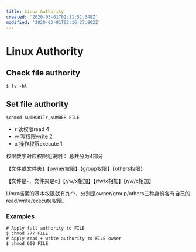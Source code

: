 ```yaml
---
title: Linux Authority
created: '2020-03-01T02:11:51.348Z'
modified: '2020-03-01T02:16:27.802Z'
---
```


# Linux Authority

## Check file authority
```shell
$ ls -hl
```

## Set file authority
```shell
$chmod AUTHORITY_NUMBER FILE
```

- r 读权限read  4
- w 写权限write 2
- x 操作权限execute  1

权限数字对应权限组说明：
总共分为4部分

【文件或文件夹】【owner权限】【group权限】【others权限】

【文件是-，文件夹是d】【r/w/x相加】【r/w/x相加】【r/w/x相加】

Linux档案的基本权限就有九个，分别是owner/group/others三种身份各有自己的read/write/execute权限。

### Examples
```shell
# Apply full authority to FILE
$ chmod 777 FILE
# Apply read + write authority to FILE owner
$ chmod 600 FILE
```
